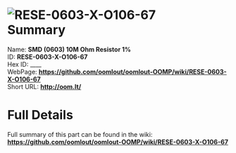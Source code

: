 
![RESE-0603-X-O106-67](https://github.com/oomlout/oomlout-OOMP/blob/master/parts/RESE-0603-X-O106-67/RESE-0603-X-O106-67_420.jpg)   
Summary
=================
  
Name: __SMD (0603) 10M Ohm Resistor 1%__    
ID: __RESE-0603-X-O106-67__   
Hex ID: ____   
WebPage: __https://github.com/oomlout/oomlout-OOMP/wiki/RESE-0603-X-O106-67__   
Short URL: __http://oom.lt/__   

Full Details
==========================
Full summary of this part can be found in the wiki:   
__https://github.com/oomlout/oomlout-OOMP/wiki/RESE-0603-X-O106-67__    

